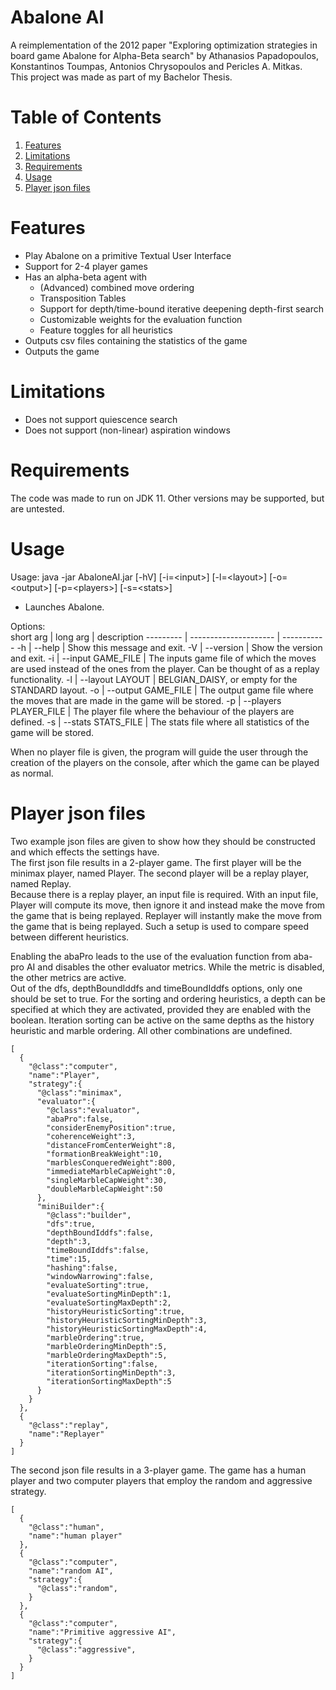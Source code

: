 # Abalone AI

A reimplementation of the 2012 paper "Exploring optimization strategies in board game Abalone for Alpha-Beta search" by Athanasios Papadopoulos, Konstantinos Toumpas, Antonios Chrysopoulos and Pericles A. Mitkas.  
This project was made as part of my Bachelor Thesis.

# Table of Contents  
1. [Features](#features)  
2. [Limitations](#limitations)
3. [Requirements](#requirements)
4. [Usage](#usage)
5. [Player json files](#player-json-files)

# Features
* Play Abalone on a primitive Textual User Interface
* Support for 2-4 player games
* Has an alpha-beta agent with  
    * (Advanced) combined move ordering  
    * Transposition Tables
    * Support for depth/time-bound iterative deepening depth-first search
    * Customizable weights for the evaluation function
    * Feature toggles for all heuristics
* Outputs csv files containing the statistics of the game
* Outputs the game

# Limitations
* Does not support quiescence search
* Does not support (non-linear) aspiration windows

# Requirements
The code was made to run on JDK 11. Other versions may be supported, but are untested.

# Usage

Usage: java -jar AbaloneAI.jar [-hV] [-i=\<input>] [-l=\<layout>] [-o=\<output>] [-p=\<players>] [-s=\<stats>] 
* Launches Abalone.

Options:  
short arg | long arg              | description
--------- | --------------------- | -----------
-h        | --help                | Show this message and exit.
-V        | --version             | Show the version and exit.
-i        | --input GAME_FILE     | The inputs game file of which the moves are used instead of the ones from the player. Can be thought of as a replay functionality.
-l        | --layout LAYOUT       | BELGIAN_DAISY, or empty for the STANDARD layout.
-o        | --output GAME_FILE    | The output game file where the moves that are made in the game will be stored.
-p        | --players PLAYER_FILE | The player file where the behaviour of the players are defined.
-s        | --stats STATS_FILE    | The stats file where all statistics of the game will be stored.

When no player file is given, the program will guide the user through the creation of the players on the console, after which the game can be played as normal.  

# Player json files
Two example json files are given to show how they should be constructed and which effects the settings have.  
The first json file results in a 2-player game. The first player will be the minimax player, named Player. The second player will be a replay player, named Replay.  
Because there is a replay player, an input file is required. With an input file, Player will compute its move, then ignore it and instead make the move from the game that is being replayed. Replayer will instantly make the move from the game that is being replayed. Such a setup is used to compare speed between different heuristics.

Enabling the abaPro leads to the use of the evaluation function from aba-pro AI and disables the other evaluator metrics. While the metric is disabled, the other metrics are active.  
Out of the dfs, depthBoundIddfs and timeBoundIddfs options, only one should be set to true. 
For the sorting and ordering heuristics, a depth can be specified at which they are activated, provided they are enabled with the boolean. Iteration sorting can be active on the same depths as the history heuristic and marble ordering. All other combinations are undefined.
```
[
  {
    "@class":"computer",
    "name":"Player",
    "strategy":{
      "@class":"minimax",
      "evaluator":{
        "@class":"evaluator",
        "abaPro":false,
        "considerEnemyPosition":true,
        "coherenceWeight":3,
        "distanceFromCenterWeight":8,
        "formationBreakWeight":10,
        "marblesConqueredWeight":800,
        "immediateMarbleCapWeight":0,
        "singleMarbleCapWeight":30,
        "doubleMarbleCapWeight":50
      },
      "miniBuilder":{
        "@class":"builder",
        "dfs":true,
        "depthBoundIddfs":false,
        "depth":3,
        "timeBoundIddfs":false,
        "time":15,
        "hashing":false,
        "windowNarrowing":false,
        "evaluateSorting":true,
        "evaluateSortingMinDepth":1,
        "evaluateSortingMaxDepth":2,
        "historyHeuristicSorting":true,
        "historyHeuristicSortingMinDepth":3,
        "historyHeuristicSortingMaxDepth":4,
        "marbleOrdering":true,
        "marbleOrderingMinDepth":5,
        "marbleOrderingMaxDepth":5,
        "iterationSorting":false,
        "iterationSortingMinDepth":3,
        "iterationSortingMaxDepth":5
      }
    }
  },
  {
    "@class":"replay",
    "name":"Replayer"
  }
]
```

The second json file results in a 3-player game. The game has a human player and two computer players that employ the random and aggressive strategy.

```
[
  {
    "@class":"human",
    "name":"human player"
  },
  {
    "@class":"computer",
    "name":"random AI",
    "strategy":{
      "@class":"random",
    }
  },
  {
    "@class":"computer",
    "name":"Primitive aggressive AI",
    "strategy":{
      "@class":"aggressive",
    }
  }
]
```

